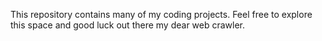 This repository contains many of my coding projects. Feel free to explore this space and good luck out there my dear web crawler.

<!---
Arjun-Siva/Arjun-Siva is a ✨ special ✨ repository because its `README.md` (this file) appears on your GitHub profile.
You can click the Preview link to take a look at your changes.
--->
